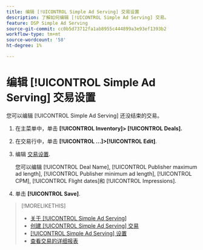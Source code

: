 ```yaml
---
title: 编辑 [!UICONTROL Simple Ad Serving] 交易设置
description: 了解如何编辑 [!UICONTROL Simple Ad Serving] 交易。
feature: DSP Simple Ad Serving
source-git-commit: cc0b5d73712fa1ab8955c444899a3e93ef1393b2
workflow-type: tm+mt
source-wordcount: '58'
ht-degree: 1%

---
```


# 编辑 [!UICONTROL Simple Ad Serving] 交易设置

您可以编辑 [!UICONTROL Simple Ad Serving] 还没结束的交易。

1. 在主菜单中，单击 **[!UICONTROL Inventory]> [!UICONTROL Deals].**

1. 在交易行中，单击  **[!UICONTROL ...]>[!UICONTROL Edit]**.

1. 编辑 [交易设置](simple-deal-settings.md).

   您可以编辑 [!UICONTROL Deal Name], [!UICONTROL Publisher maximum ad length], [!UICONTROL Publisher minimum ad length], [!UICONTROL CPM], [!UICONTROL Flight dates]和 [!UICONTROL Impressions].

1. 单击 **[!UICONTROL Save]**.

>[!MORELIKETHIS]
>
>* [关于 [!UICONTROL Simple Ad Serving]](simple-deal-about.md)
>* [创建 [!UICONTROL Simple Ad Serving] 交易](simple-deal-create.md)
>* [[!UICONTROL Simple Ad Serving] 设置](simple-deal-settings.md)
>* [查看交易的详细报表](/help/dsp/inventory/deal-view-report.md)


<!-- add back when reimplemented:
>* [View Event-Tracking Pixels for a [!UICONTROL Simple Ad Serving] Deal](simple-deal-show-pixels.md)
-->
